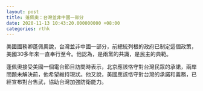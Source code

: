 ```yaml
---
layout: post
title: 蓬佩奧：台灣並非中國一部分
date: 2020-11-13 10:43:20.000000000 +08:00
categories: rthk
---
```


美國國務卿蓬佩奧說，台灣並非中國一部分，前總統列根的政府已制定這個政策，美國30多年來一直奉行至今。他認為，是兩黨的共識，是民主的典範。

蓬佩奧接受美國一個電台節目訪問時表示，北京應該恪守對台灣民眾的承諾，兩岸問題未解決前，他希望維持現狀。他又說，美國應該恪守對台灣的承諾和義務，已經宣布對台售武，協助台灣加強防衛能力。
